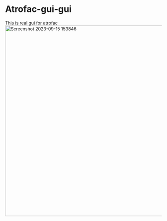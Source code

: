 # Atrofac-gui-gui
This is real gui for atrofac
<img width="614" alt="Screenshot 2023-09-15 153846" src="https://github.com/felixaszx/Atrofac-gui-gui/assets/101950667/c5040f28-4ba2-4cf2-bd92-0699145befff">
